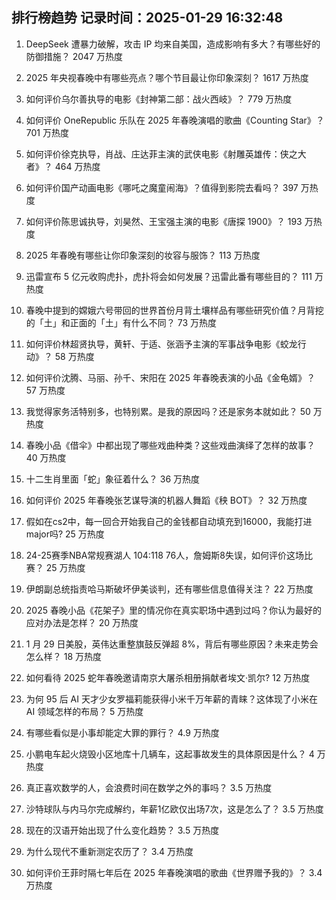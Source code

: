 
## 排行榜趋势 记录时间：2025-01-29 16:32:48
  
  1. DeepSeek 遭暴力破解，攻击 IP 均来自美国，造成影响有多大？有哪些好的防御措施？ 2047 万热度
    
  2. 2025 年央视春晚中有哪些亮点？哪个节目最让你印象深刻？ 1617 万热度
    
  3. 如何评价乌尔善执导的电影《封神第二部：战火西岐》？ 779 万热度
    
  4. 如何评价 OneRepublic 乐队在 2025 年春晚演唱的歌曲《Counting Star》？ 701 万热度
    
  5. 如何评价徐克执导，肖战、庄达菲主演的武侠电影《射雕英雄传：侠之大者》？ 464 万热度
    
  6. 如何评价国产动画电影《哪吒之魔童闹海》？值得到影院去看吗？ 397 万热度
    
  7. 如何评价陈思诚执导，刘昊然、王宝强主演的电影《唐探 1900》？ 193 万热度
    
  8. 2025 年春晚有哪些让你印象深刻的妆容与服饰？ 113 万热度
    
  9. 迅雷宣布 5 亿元收购虎扑，虎扑将会如何发展？迅雷此番有哪些目的？ 111 万热度
    
  10. 春晚中提到的嫦娥六号带回的世界首份月背土壤样品有哪些研究价值？月背挖的「土」和正面的「土」有什么不同？ 73 万热度
    
  11. 如何评价林超贤执导，黄轩、于适、张涵予主演的军事战争电影《蛟龙行动》？ 58 万热度
    
  12. 如何评价沈腾、马丽、孙千、宋阳在 2025 年春晚表演的小品《金龟婿》？ 57 万热度
    
  13. 我觉得家务活特别多，也特别累。是我的原因吗？还是家务本就如此？ 50 万热度
    
  14. 春晚小品《借伞》中都出现了哪些戏曲种类？这些戏曲演绎了怎样的故事？ 40 万热度
    
  15. 十二生肖里面「蛇」象征着什么？ 36 万热度
    
  16. 如何评价 2025 年春晚张艺谋导演的机器人舞蹈《秧 BOT》？ 32 万热度
    
  17. 假如在cs2中，每一回合开始我自己的金钱都自动填充到16000，我能打进major吗? 25 万热度
    
  18. 24-25赛季NBA常规赛湖人 104:118 76人，詹姆斯8失误，如何评价这场比赛？ 25 万热度
    
  19. 伊朗副总统指责哈马斯破坏伊美谈判，还有哪些信息值得关注？ 22 万热度
    
  20. 2025 春晚小品《花架子》里的情况你在真实职场中遇到过吗？你认为最好的应对办法是怎样？ 20 万热度
    
  21. 1 月 29 日美股，英伟达重整旗鼓反弹超 8%，背后有哪些原因？未来走势会怎么样？ 18 万热度
    
  22. 如何看待 2025 蛇年春晚邀请南京大屠杀相册捐献者埃文·凯尔? 12 万热度
    
  23. 为何 95 后 AI 天才少女罗福莉能获得小米千万年薪的青睐？这体现了小米在 AI 领域怎样的布局？ 5 万热度
    
  24. 有哪些看似是小事却能定大罪的罪行？ 4.9 万热度
    
  25. 小鹏电车起火烧毁小区地库十几辆车，这起事故发生的具体原因是什么？ 4 万热度
    
  26. 真正喜欢数学的人，会浪费时间在数学之外的事吗？ 3.5 万热度
    
  27. 沙特球队与内马尔完成解约，年薪1亿欧仅出场7次，这是怎么了？ 3.5 万热度
    
  28. 现在的汉语开始出现了什么变化趋势？ 3.5 万热度
    
  29. 为什么现代不重新测定农历了？ 3.4 万热度
    
  30. 如何评价王菲时隔七年后在 2025 年春晚演唱的歌曲《世界赠予我的》？ 3.4 万热度
    